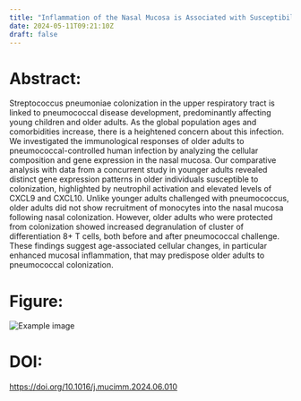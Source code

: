 ```yaml
---
title: "Inflammation of the Nasal Mucosa is Associated with Susceptibility to Experimental Pneumococcal Challenge in Older Adults (Mucosal Immunology - 2024)"
date: 2024-05-11T09:21:10Z
draft: false
---
```


# Abstract:
 Streptococcus pneumoniae colonization in the upper respiratory tract is linked to pneumococcal disease development, predominantly affecting young children and older adults. As the global population ages and comorbidities increase, there is a heightened concern about this infection. We investigated the immunological responses of older adults to pneumococcal-controlled human infection by analyzing the cellular composition and gene expression in the nasal mucosa. Our comparative analysis with data from a concurrent study in younger adults revealed distinct gene expression patterns in older individuals susceptible to colonization, highlighted by neutrophil activation and elevated levels of CXCL9 and CXCL10. Unlike younger adults challenged with pneumococcus, older adults did not show recruitment of monocytes into the nasal mucosa following nasal colonization. However, older adults who were protected from colonization showed increased degranulation of cluster of differentiation 8+ T cells, both before and after pneumococcal challenge. These findings suggest age-associated cellular changes, in particular enhanced mucosal inflammation, that may predispose older adults to pneumococcal colonization.

# Figure:
![Example image](/images/papers/paper26.jpeg)

# DOI:
https://doi.org/10.1016/j.mucimm.2024.06.010
